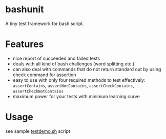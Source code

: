 # bashunit

A tiny test framework for bash script.

# Features

* nice report of succeeded and failed tests
* deals with all kind of bash challenges (word splitting etc.)
* can also deal with commands that do not return standard out by using check command for assertion
* easy to use with only four required methods to test effectively: `assertContains`, `assertNotContains`, `assertCheckContains`, `assertCheckNotContains`
* maximum power for your tests with minimum learning curve

# Usage

see sample [testdemo.sh](https://github.com/nschlimm/bashunit/blob/master/testdemo.sh) script
